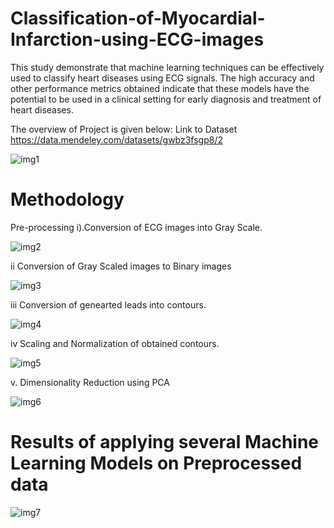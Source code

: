 # Classification-of-Myocardial-Infarction-using-ECG-images
This study demonstrate that machine learning techniques can be effectively used to classify heart diseases using ECG signals. The high accuracy and other performance metrics obtained indicate that these models have the potential to be used in a clinical setting for early diagnosis and treatment of heart diseases.

The overview of Project is given below:
Link to Dataset
https://data.mendeley.com/datasets/gwbz3fsgp8/2

![img1](https://github.com/arjunpundir1106/Classification-of-Myocardial-Infarction-using-ECG-images/assets/72138112/253ff009-e6ad-4885-b23e-acee665ac01e)





# Methodology

Pre-processing 
i).Conversion of ECG images into Gray Scale.

![img2](https://github.com/arjunpundir1106/Classification-of-Myocardial-Infarction-using-ECG-images/assets/72138112/a26f8b07-0ae9-4146-aa96-c73a4b1f9aca)



ii Conversion of Gray Scaled images to Binary images

![img3](https://github.com/arjunpundir1106/Classification-of-Myocardial-Infarction-using-ECG-images/assets/72138112/c252be8e-adf5-4b8a-989a-7cd3be75f3a4)



iii Conversion of genearted leads into contours.

![img4](https://github.com/arjunpundir1106/Classification-of-Myocardial-Infarction-using-ECG-images/assets/72138112/f26199a1-ebee-4705-bb41-6d836570dc48)



iv Scaling and Normalization of obtained contours.

![img5](https://github.com/arjunpundir1106/Classification-of-Myocardial-Infarction-using-ECG-images/assets/72138112/4f76adae-464a-4499-9ed9-1c1e5758c2bc)



v. Dimensionality Reduction using PCA

![img6](https://github.com/arjunpundir1106/Classification-of-Myocardial-Infarction-using-ECG-images/assets/72138112/082633fe-8b52-4eb8-be28-499e8767786d)



# Results of applying several Machine Learning Models on Preprocessed data

![img7](https://github.com/arjunpundir1106/Classification-of-Myocardial-Infarction-using-ECG-images/assets/72138112/0251e72e-9ec9-4c5d-a779-cd63c0605471)











